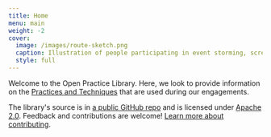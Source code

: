 ```yaml
---
title: Home
menu: main
weight: -2
cover:
  image: /images/route-sketch.png
  caption: Illustration of people participating in event storming, screen flow, priority sliders, and story slicing
  style: full
---
```


Welcome to the Open Practice Library. Here, we look to provide information on the [Practices and Techniques](/practices) that are used during our engagements.

The library's source is in [a public GitHub repo](https://openpracticelibrary.netlify.com/) and is licensed under [Apache 2.0](https://github.com/rht-labs/practice-library/blob/master/LICENSE). Feedback and contributions are welcome! [Learn more about contributing](/about/#contributing).
